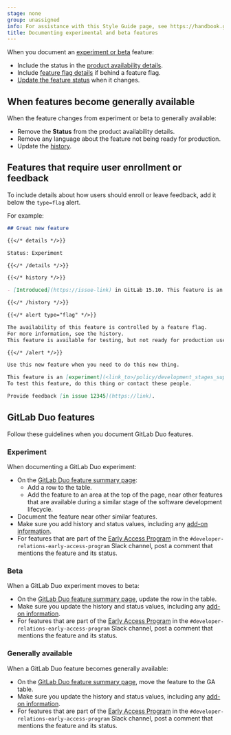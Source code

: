 ```yaml
---
stage: none
group: unassigned
info: For assistance with this Style Guide page, see https://handbook.gitlab.com/handbook/product/ux/technical-writing/#assignments-to-other-projects-and-subjects
title: Documenting experimental and beta features
---
```


When you document an [experiment or beta](../../policy/development_stages_support.md) feature:

- Include the status in the [product availability details](styleguide/availability_details.md#status).
- Include [feature flag details](feature_flags.md) if behind a feature flag.
- [Update the feature status](styleguide/availability_details.md#changed-feature-status) when it changes.

## When features become generally available

When the feature changes from experiment or beta to generally available:

- Remove the **Status** from the product availability details.
- Remove any language about the feature not being ready for production.
- Update the [history](styleguide/availability_details.md#history).

## Features that require user enrollment or feedback

To include details about how users should enroll or leave feedback,
add it below the `type=flag` alert.

For example:

```markdown
## Great new feature

{{</* details */>}}

Status: Experiment

{{</* /details */>}}

{{</* history */>}}

- [Introduced](https://issue-link) in GitLab 15.10. This feature is an [experiment](<link_to>/policy/development_stages_support.md).

{{</* /history */>}}

{{</* alert type="flag" */>}}

The availability of this feature is controlled by a feature flag.
For more information, see the history.
This feature is available for testing, but not ready for production use.

{{</* /alert */>}}

Use this new feature when you need to do this new thing.

This feature is an [experiment](<link_to>/policy/development_stages_support.md).
To test this feature, do this thing or contact these people.

Provide feedback [in issue 12345](https://link).
```

## GitLab Duo features

Follow these guidelines when you document GitLab Duo features.

### Experiment

When documenting a GitLab Duo experiment:

- On the [GitLab Duo feature summary page](../../user/gitlab_duo/feature_summary.md):
  - Add a row to the table.
  - Add the feature to an area at the top of the page, near other features that are available
    during a similar stage of the software development lifecycle.
- Document the feature near other similar features.
- Make sure you add history and status values, including any
  [add-on information](styleguide/availability_details.md#add-ons).
- For features that are part of the [Early Access Program](../../policy/early_access_program/_index.md#add-a-feature-to-the-program)
  in the `#developer-relations-early-access-program` Slack channel,
  post a comment that mentions the feature and its status.

### Beta

When a GitLab Duo experiment moves to beta:

- On the [GitLab Duo feature summary page](../../user/gitlab_duo/feature_summary.md),
  update the row in the table.
- Make sure you update the history and status values, including any
  [add-on information](styleguide/availability_details.md#add-ons).
- For features that are part of the [Early Access Program](../../policy/early_access_program/_index.md#add-a-feature-to-the-program)
  in the `#developer-relations-early-access-program` Slack channel,
  post a comment that mentions the feature and its status.

### Generally available

When a GitLab Duo feature becomes generally available:

- On the [GitLab Duo feature summary page](../../user/gitlab_duo/feature_summary.md),
  move the feature to the GA table.
- Make sure you update the history and status values, including any
  [add-on information](styleguide/availability_details.md#add-ons).
- For features that are part of the [Early Access Program](../../policy/early_access_program/_index.md#add-a-feature-to-the-program)
  in the `#developer-relations-early-access-program` Slack channel,
  post a comment that mentions the feature and its status.
